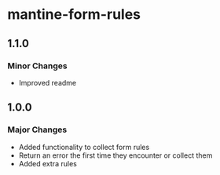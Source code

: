# mantine-form-rules

## 1.1.0

### Minor Changes

- Improved readme

## 1.0.0

### Major Changes

- Added functionality to collect form rules
- Return an error the first time they encounter or collect them
- Added extra rules
